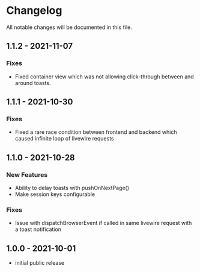 # Changelog

All notable changes will be documented in this file.

## 1.1.2 - 2021-11-07

### Fixes

-   Fixed container view which was not allowing click-through between and around toasts.

## 1.1.1 - 2021-10-30

### Fixes

-   Fixed a rare race condition between frontend and backend which caused infinite loop of livewire requests

## 1.1.0 - 2021-10-28

### New Features

-   Ability to delay toasts with pushOnNextPage()
-   Make session keys configurable

### Fixes

-   Issue with dispatchBrowserEvent if called in same livewire request with a toast notification

## 1.0.0 - 2021-10-01

-   initial public release
